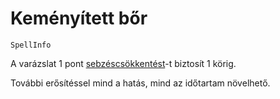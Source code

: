 # Keményített bőr

`SpellInfo`

A varázslat 1 pont [sebzéscsökkentést](character:dr)-t biztosít 1 körig.

További erősítéssel mind a hatás, mind az időtartam növelhető.
